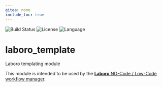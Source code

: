 ```yaml
---
gitea: none
include_toc: true
---
```

![Build Status](https://drone.mcos.nc/api/badges/laboro/laboro_template/status.svg) ![License](https://img.shields.io/static/v1?label=license&color=orange&message=MIT) ![Language](https://img.shields.io/static/v1?label=language&color=informational&message=Python)

# laboro_template

Laboro templating module

This module is intended to be used by the [**Laboro** NO-Code / Low-Code workflow manager](https://codeberg.org/laboro/laboro).

